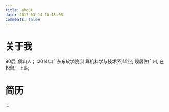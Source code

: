```yaml
---
title: about
date: 2017-03-14 10:18:08
comments: false
---
```


# 关于我
90后, 佛山人；
2014年广东东软学院(计算机科学与技术系)毕业;
现居住广州, 在松鼠厂上班;

# 简历
...